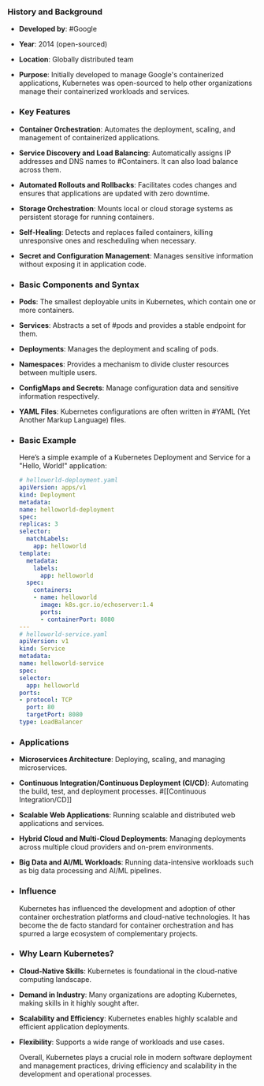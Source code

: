 ### **History and Background**
- **Developed by**: #Google
- **Year**: 2014 (open-sourced)
- **Location**: Globally distributed team
- **Purpose**: Initially developed to manage Google's containerized applications, Kubernetes was open-sourced to help other organizations manage their containerized workloads and services.
- ### **Key Features**
- **Container Orchestration**: Automates the deployment, scaling, and management of containerized applications.
- **Service Discovery and Load Balancing**: Automatically assigns IP addresses and DNS names to #Containers. It can also load balance across them.
- **Automated Rollouts and Rollbacks**: Facilitates codes changes and ensures that applications are updated with zero downtime.
- **Storage Orchestration**: Mounts local or cloud storage systems as persistent storage for running containers.
- **Self-Healing**: Detects and replaces failed containers, killing unresponsive ones and rescheduling when necessary.
- **Secret and Configuration Management**: Manages sensitive information without exposing it in application code.
- ### **Basic Components and Syntax**
- **Pods**: The smallest deployable units in Kubernetes, which contain one or more containers.
- **Services**: Abstracts a set of #pods and provides a stable endpoint for them.
- **Deployments**: Manages the deployment and scaling of pods.
- **Namespaces**: Provides a mechanism to divide cluster resources between multiple users.
- **ConfigMaps and Secrets**: Manage configuration data and sensitive information respectively.
- **YAML Files**: Kubernetes configurations are often written in #YAML (Yet Another Markup Language) files.
- ### **Basic Example**
  
  Here’s a simple example of a Kubernetes Deployment and Service for a "Hello, World!" application:
  
  ```yaml
  # helloworld-deployment.yaml
  apiVersion: apps/v1
  kind: Deployment
  metadata:
  name: helloworld-deployment
  spec:
  replicas: 3
  selector:
    matchLabels:
      app: helloworld
  template:
    metadata:
      labels:
        app: helloworld
    spec:
      containers:
      - name: helloworld
        image: k8s.gcr.io/echoserver:1.4
        ports:
        - containerPort: 8080
  ---
  # helloworld-service.yaml
  apiVersion: v1
  kind: Service
  metadata:
  name: helloworld-service
  spec:
  selector:
    app: helloworld
  ports:
  - protocol: TCP
    port: 80
    targetPort: 8080
  type: LoadBalancer
  ```
- ### **Applications**
- **Microservices Architecture**: Deploying, scaling, and managing microservices.
- **Continuous Integration/Continuous Deployment (CI/CD)**: Automating the build, test, and deployment processes. #[[Continuous Integration/CD]]
- **Scalable Web Applications**: Running scalable and distributed web applications and services.
- **Hybrid Cloud and Multi-Cloud Deployments**: Managing deployments across multiple cloud providers and on-prem environments.
- **Big Data and AI/ML Workloads**: Running data-intensive workloads such as big data processing and AI/ML pipelines.
- ### **Influence**
  
  Kubernetes has influenced the development and adoption of other container orchestration platforms and cloud-native technologies. It has become the de facto standard for container orchestration and has spurred a large ecosystem of complementary projects.
- ### **Why Learn Kubernetes?**
- **Cloud-Native Skills**: Kubernetes is foundational in the cloud-native computing landscape.
- **Demand in Industry**: Many organizations are adopting Kubernetes, making skills in it highly sought after.
- **Scalability and Efficiency**: Kubernetes enables highly scalable and efficient application deployments.
- **Flexibility**: Supports a wide range of workloads and use cases.
  
  Overall, Kubernetes plays a crucial role in modern software deployment and management practices, driving efficiency and scalability in the development and operational processes.
